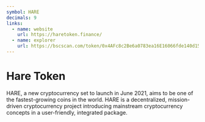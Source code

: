 ```yaml
---
symbol: HARE
decimals: 9
links:
  - name: website
    url: https://haretoken.finance/
  - name: explorer
    url: https://bscscan.com/token/0x4AFc8c2Be6a0783ea16E16066fde140d15979296
---
```


# Hare Token

HARE, a new cryptocurrency set to launch in June 2021, aims to be one of the fastest-growing coins in the world. HARE is a decentralized, mission-driven cryptocurrency project introducing mainstream cryptocurrency concepts in a user-friendly, integrated package.
